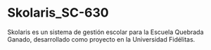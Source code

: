 # Skolaris_SC-630
Skolaris es un sistema de gestión escolar para la Escuela Quebrada Ganado, desarrollado como proyecto en la Universidad Fidélitas.
